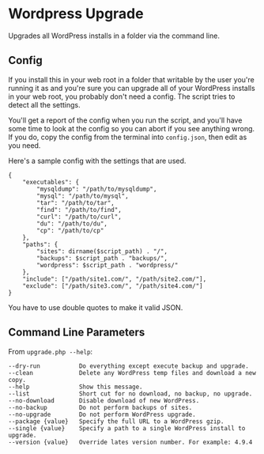 # Wordpress Upgrade
Upgrades all WordPress installs in a folder via the command line.

## Config
If you install this in your web root in a folder that writable by the user 
you're running it as and you're sure you can upgrade all of your WordPress 
installs in your web root, you probably don't need a config. The script tries 
to detect all the settings.

You'll get a report of the config when you run the script, and you'll have some
time to look at the config so you can abort if you see anything wrong. If you
do, copy the config from the terminal into `config.json`, then edit as you need.

Here's a sample config with the settings that are used.

```
{
	"executables": {
		"mysqldump": "/path/to/mysqldump",
		"mysql": "/path/to/mysql",
		"tar": "/path/to/tar",
		"find": "/path/to/find",
		"curl": "/path/to/curl",
		"du": "/path/to/du",
		"cp": "/path/to/cp"
	},
	"paths": {
		"sites": dirname($script_path) . "/",
		"backups": $script_path . "backups/",
		"wordpress": $script_path . "wordpress/"
	},
	"include": ["/path/site1.com/", "/path/site2.com/"],
	"exclude": ["/path/site3.com/", "/path/site4.com/"]
}

```

You have to use double quotes to make it valid JSON.

## Command Line Parameters
From `upgrade.php --help`:

```
--dry-run        	Do everything except execute backup and upgrade.
--clean          	Delete any WordPress temp files and download a new copy.
--help           	Show this message.
--list           	Short cut for no download, no backup, no upgrade.
--no-download    	Disable download of new WordPress.
--no-backup      	Do not perform backups of sites.
--no-upgrade     	Do not perform WordPress upgrade.
--package {value}	Specify the full URL to a WordPress gzip.
--single {value} 	Specify a path to a single WordPress install to upgrade.
--version {value}	Override lates version number. For example: 4.9.4
```
